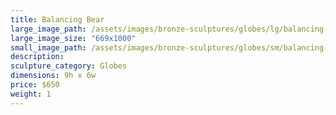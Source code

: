 ```yaml
---
title: Balancing Bear
large_image_path: /assets/images/bronze-sculptures/globes/lg/balancing-bear.jpg
large_image_size: "669x1000"
small_image_path: /assets/images/bronze-sculptures/globes/sm/balancing-bear.jpg
description:
sculpture_category: Globes
dimensions: 9h x 6w
price: $650
weight: 1
---
```

